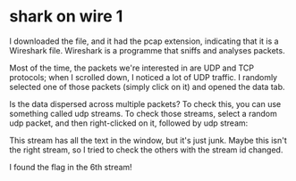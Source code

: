 # shark on wire 1

I downloaded the file, and it had the pcap extension, indicating that it is a Wireshark file. Wireshark is a programme that sniffs and analyses packets.



Most of the time, the packets we're interested in are UDP and TCP protocols; when I scrolled down, I noticed a lot of UDP traffic. I randomly selected one of those packets (simply click on it) and opened the data tab.


Is the data dispersed across multiple packets? To check this, you can use something called udp streams. To check those streams, select a random udp packet, and then right-clicked on it, followed by udp stream:



This stream has all the text in the window, but it's just junk. Maybe this isn't the right stream, so I tried to check the others with the stream id changed.




I found the flag in the 6th stream!